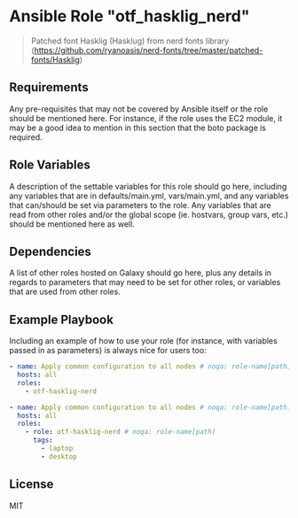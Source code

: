 # Ansible Role "otf_hasklig_nerd"

> Patched font Hasklig (Hasklug) from nerd fonts library
> (https://github.com/ryanoasis/nerd-fonts/tree/master/patched-fonts/Hasklig)

## Requirements

Any pre-requisites that may not be covered by Ansible itself or the role should be mentioned here. For instance, if the
role uses the EC2 module, it may be a good idea to mention in this section that the boto package is required.

## Role Variables

A description of the settable variables for this role should go here, including any variables that are in
defaults/main.yml, vars/main.yml, and any variables that can/should be set via parameters to the role. Any variables
that are read from other roles and/or the global scope (ie. hostvars, group vars, etc.) should be mentioned here as
well.

## Dependencies

A list of other roles hosted on Galaxy should go here, plus any details in regards to parameters that may need to be set
for other roles, or variables that are used from other roles.

## Example Playbook

Including an example of how to use your role (for instance, with variables passed in as parameters) is always nice for
users too:

```yaml
- name: Apply common configuration to all nodes # noqa: role-name[path]
  hosts: all
  roles:
    - otf-hasklig-nerd
```

```yaml
- name: Apply common configuration to all nodes # noqa: role-name[path]
  hosts: all
  roles:
    - role: otf-hasklig-nerd # noqa: role-name[path]
      tags:
        - laptop
        - desktop
```

## License

MIT
